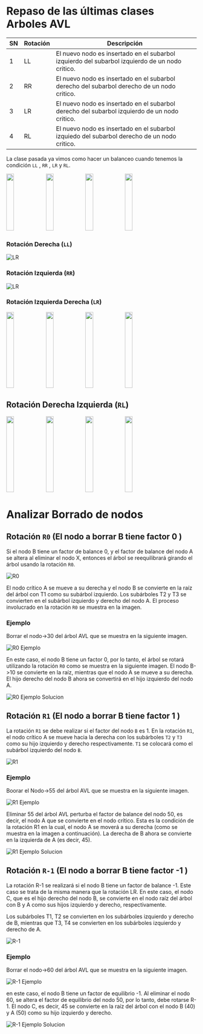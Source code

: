 # Repaso de las últimas clases Arboles AVL

|SN|	Rotación|	Descripción|
|---|---|---|
|1|	LL| El nuevo nodo es insertado en el subarbol izquierdo del subarbol izquierdo de un nodo critico.|
|2|	RR| El nuevo nodo es insertado en el subarbol derecho del subarbol derecho de un nodo critico.|
|3|	LR| El nuevo nodo es insertado en el subarbol derecho del subarbol izquierdo de un nodo critico.|
|4|	RL| El nuevo nodo es insertado en el subarbol izquiedo del subarbol derecho de un nodo critico.|

La clase pasada ya vimos como hacer un balanceo cuando tenemos la condición `LL` , `RR` , `LR` y `RL`.

<img width="20%" height="150" src="images/avl_LL.png"/>

<img width="20%" height="150" src="images/avl_RR.png"/>


<img width="20%" height="150" src="images/right_subtree_of_left_subtree.jpg"/>

<img width="20%" height="150" src="images/left_subtree_of_right_subtree.jpg"/>

### Rotación Derecha (`LL`)

![LR](images/avl_right_rotation.jpg)

### Rotación Izquierda (`RR`)

![LR](images/avl_left_rotation.jpg)

### Rotación Izquierda Derecha (`LR`)

<img width="20%" height="200" src="images/right_subtree_of_left_subtree.jpg"/> 
<img width="20%" height="200" src="images/subtree_left_rotation.jpg"/> 
<img width="20%" height="200" src="images/left_unbalanced_tree.jpg"/> 
<img width="20%" height="200" src="images/right_rotation.jpg"/> 

## Rotación Derecha Izquierda (`RL`)

<img width="20%" height="200" src="images/left_subtree_of_right_subtree.jpg"/> 
<img width="20%" height="200" src="images/subtree_right_rotation.jpg"/> 
<img width="20%" height="200" src="images/right_unbalanced_tree.jpg"/> 
<img width="20%" height="200" src="images/left_rotation.jpg"/> 


# Analizar Borrado de nodos

## Rotación `R0`  (El nodo a borrar B tiene factor 0 )

Si el nodo B tiene un factor de balance 0, y el factor de balance del nodo A se altera al eliminar el nodo X, entonces el árbol se reequilibrará girando el árbol usando la rotación `R0`.



![R0](images/deletion-in-avl-tree.png)



El nodo crítico A se mueve a su derecha y el nodo B se convierte en la raíz del árbol con T1 como su subárbol izquierdo. Los subárboles T2 y T3 se convierten en el subárbol izquierdo y derecho del nodo A. El proceso involucrado en la rotación `R0` se muestra en la  imagen.


### Ejemplo

Borrar el nodo->30 del árbol AVL que se muestra en la siguiente imagen.


![R0 Ejemplo](images/deletion-in-avl-tree-example.png)


En este caso, el nodo B tiene un factor 0, por lo tanto, el árbol se rotará utilizando la rotación `R0` como se muestra en la siguiente imagen. El nodo B->10 se convierte en la raíz, mientras que el nodo A se mueve a su derecha. El hijo derecho del nodo B ahora se convertirá en el hijo izquierdo del nodo A.

![R0 Ejemplo Solucion](images/deletion-in-avl-tree-solution.png)


## Rotación `R1`  (El nodo a borrar B tiene factor 1 )

La rotación `R1` se debe realizar si el factor del nodo `B` es 1. En la rotación `R1`, el nodo crítico A se mueve hacia la derecha con los subárboles `T2` y `T3` como su hijo izquierdo y derecho respectivamente. `T1` se colocará como el subárbol izquierdo del nodo `B`.

![R1](images/deletion-in-avl-tree-r1-rotation.png)

### Ejemplo
Boorar el Nodo->55 del árbol AVL que se muestra en la siguiente imagen.

![R1 Ejemplo](images/deletion-in-avl-tree-r1-rotation-example.png)

Eliminar 55 del árbol AVL perturba el factor de balance del nodo 50, es decir, el nodo A que se convierte en el nodo crítico. Esta es la condición de la rotación R1 en la cual, el nodo A se moverá a su derecha (como se muestra en la imagen a continuación). La derecha de B ahora se convierte en la izquierda de A (es decir, 45).

![R1 Ejemplo Solucion](images/deletion-in-avl-tree-r1-rotation-solution.png)


## Rotación `R-1`  (El nodo a borrar B tiene factor -1 )

La rotación R-1 se realizará si el nodo B tiene un factor de balance -1. Este caso se trata de la misma manera que la rotación LR. En este caso, el nodo C, que es el hijo derecho del nodo B, se convierte en el nodo raíz del árbol con B y A como sus hijos izquierdo y derecho, respectivamente.

Los subárboles T1, T2 se convierten en los subárboles izquierdo y derecho de B, mientras que T3, T4 se convierten en los subárboles izquierdo y derecho de A.


![R-1](images/deletion-in-avl-tree-r-1-rotation.png)


### Ejemplo
Borrar el nodo->60 del árbol AVL que se muestra en la siguiente imagen.



![R-1 Ejemplo](images/deletion-in-avl-tree-example2.png)


en este caso, el nodo B tiene un factor de equilibrio -1. Al eliminar el nodo 60, se altera el factor de equilibrio del nodo 50, por lo tanto, debe rotarse R-1. El nodo C, es decir, 45 se convierte en la raíz del árbol con el nodo B (40) y A (50) como su hijo izquierdo y derecho.


![R-1 Ejemplo Solucion](images/deletion-in-avl-tree-solution2.png)

